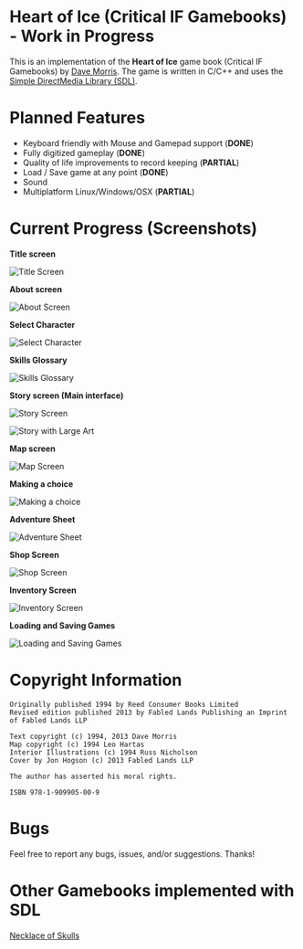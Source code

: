 # Heart of Ice (Critical IF Gamebooks) - Work in Progress

This is an implementation of the **Heart of Ice** game book (Critical IF Gamebooks) by [Dave Morris](https://fabledlands.blogspot.com/). The game is written in C/C++ and uses the [Simple DirectMedia Library (SDL)](https://www.libsdl.org/).

# Planned Features

- Keyboard friendly with Mouse and Gamepad support (**DONE**)
- Fully digitized gameplay (**DONE**)
- Quality of life improvements to record keeping (**PARTIAL**)
- Load / Save game at any point (**DONE**)
- Sound
- Multiplatform Linux/Windows/OSX (**PARTIAL**)

# Current Progress (Screenshots)

**Title screen**

![Title Screen](/screenshots/title-screen.png)

**About screen**

![About Screen](/screenshots/about-screen.png)

**Select Character**

![Select Character](/screenshots/select-character.png)

**Skills Glossary**

![Skills Glossary](/screenshots/skills-glossary.png)

**Story screen (Main interface)**

![Story Screen](/screenshots/story-screen.png)

![Story with Large Art](/screenshots/story-screen-splash.png)

**Map screen**

![Map Screen](/screenshots/map-screen.png)

**Making a choice**

![Making a choice](/screenshots/making-choices.png)

**Adventure Sheet**

![Adventure Sheet](/screenshots/adventure-sheet.png)

**Shop Screen**

![Shop Screen](/screenshots/shop-screen.png)

**Inventory Screen**

![Inventory Screen](/screenshots/inventory-screen.png)

**Loading and Saving Games**

![Loading and Saving Games](/screenshots/load-save-screen.png)

# Copyright Information 

```
Originally published 1994 by Reed Consumer Books Limited
Revised edition published 2013 by Fabled Lands Publishing an Imprint of Fabled Lands LLP

Text copyright (c) 1994, 2013 Dave Morris
Map copyright (c) 1994 Leo Hartas
Interior Illustrations (c) 1994 Russ Nicholson
Cover by Jon Hogson (c) 2013 Fabled Lands LLP

The author has asserted his moral rights.

ISBN 978-1-909905-00-9
```

# Bugs

Feel free to report any bugs, issues, and/or suggestions. Thanks!

# Other Gamebooks implemented with SDL

[Necklace of Skulls](https://www.github.com/daelsepara/sdl-skulls)